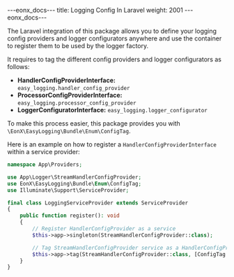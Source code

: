 ---eonx_docs---
title: Logging Config In Laravel
weight: 2001
---eonx_docs---

The Laravel integration of this package allows you to define your logging config providers and logger configurators anywhere
and use the container to register them to be used by the logger factory.

It requires to tag the different config providers and logger configurators as follows:

- **HandlerConfigProviderInterface:** `easy_logging.handler_config_provider`
- **ProcessorConfigProviderInterface:** `easy_logging.processor_config_provider`
- **LoggerConfiguratorInterface:** `easy_logging.logger_configurator`

To make this process easier, this package provides you with `\EonX\EasyLogging\Bundle\Enum\ConfigTag`.

Here is an example on how to register a `HandlerConfigProviderInterface` within a service provider:

```php
namespace App\Providers;

use App\Logger\StreamHandlerConfigProvider;
use EonX\EasyLogging\Bundle\Enum\ConfigTag;
use Illuminate\Support\ServiceProvider;

final class LoggingServiceProvider extends ServiceProvider
{
    public function register(): void
    {
        // Register HandlerConfigProvider as a service
        $this->app->singleton(StreamHandlerConfigProvider::class);

        // Tag StreamHandlerConfigProvider service as a HandlerConfigProvider
        $this->app->tag(StreamHandlerConfigProvider::class, [ConfigTag::HandlerConfigProvider->value]);
    }
}
```
